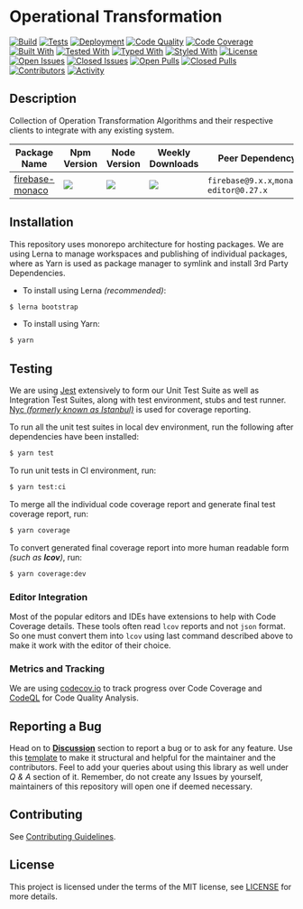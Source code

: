 # Operational Transformation

[![Build](https://github.com/Progyan1997/Operational-Transformation/actions/workflows/build.yml/badge.svg)](https://github.com/Progyan1997/Operational-Transformation/actions/workflows/build.yml)
[![Tests](https://github.com/Progyan1997/Operational-Transformation/actions/workflows/tests.yml/badge.svg)](https://github.com/Progyan1997/Operational-Transformation/actions/workflows/tests.yml)
[![Deployment](https://github.com/Progyan1997/Operational-Transformation/actions/workflows/deploy.yml/badge.svg?branch=v0.1.0)](https://github.com/Progyan1997/Operational-Transformation/actions/workflows/deploy.yml)
[![Code Quality](https://github.com/Progyan1997/Operational-Transformation/actions/workflows/quality.yml/badge.svg)](https://github.com/Progyan1997/Operational-Transformation/security/code-scanning)
[![Code Coverage](https://codecov.io/gh/Progyan1997/Operational-Transformation/branch/main/graph/badge.svg?token=R0T5YH3XX3)](https://codecov.io/gh/Progyan1997/Operational-Transformation)
[![Built With](https://img.shields.io/badge/built%20with-webpack-green)](https://webpack.js.org)
[![Tested With](https://img.shields.io/badge/tested%20with-jest-yellowgreen)](https://jestjs.io)
[![Typed With](https://img.shields.io/badge/typed%20with-TypeScript-blue)](https://www.typescriptlang.org)
[![Styled With](https://img.shields.io/badge/code_style-prettier-ff69b4.svg?style=flat-square&label=styled%20with)](https://prettier.io)
[![License](https://img.shields.io/badge/license-MIT-yellow)](LICENSE)
[![Open Issues](https://img.shields.io/github/issues-raw/Progyan1997/Operational-Transformation)](https://github.com/Progyan1997/Operational-Transformation/issues)
[![Closed Issues](https://img.shields.io/github/issues-closed-raw/Progyan1997/Operational-Transformation)](https://github.com/Progyan1997/Operational-Transformation/issues?q=is%3Aissue+is%3Aclosed)
[![Open Pulls](https://img.shields.io/github/issues-pr-raw/Progyan1997/Operational-Transformation)](https://github.com/Progyan1997/Operational-Transformation/pulls)
[![Closed Pulls](https://img.shields.io/github/issues-pr-closed-raw/Progyan1997/Operational-Transformation)](https://github.com/Progyan1997/Operational-Transformation/pulls?q=is%3Apr+is%3Aclosed)
[![Contributors](https://img.shields.io/github/contributors/Progyan1997/Operational-Transformation)](https://github.com/Progyan1997/Operational-Transformation/graphs/contributors)
[![Activity](https://img.shields.io/github/last-commit/Progyan1997/Operational-Transformation?label=most%20recent%20activity)](https://github.com/Progyan1997/Operational-Transformation/pulse)

## Description

Collection of Operation Transformation Algorithms and their respective clients to integrate with any existing system.

<table>
  <thead>
    <tr>
      <th>Package Name</th>
      <th>Npm Version</th>
      <th>Node Version</th>
      <th>Weekly Downloads</th>
      <th>Peer Dependency</th>
    </tr>
  </thead>
  <tbody>
    <tr title="firebase-monaco">
      <td><a href="https://github.com/Progyan1997/Operational-Transformation/tree/main/packages/firebase-monaco">firebase-monaco</td>
      <td><a href="https://www.npmjs.com/package/@otjs/firebase-monaco"><img src="https://img.shields.io/npm/v/@otjs/firebase-monaco"/></td>
      <td><a href="https://www.npmjs.com/package/@otjs/firebase-monaco"><img src="https://img.shields.io/node/v/@otjs/firebase-monaco"/></td>
      <td><a href="https://www.npmjs.com/package/@otjs/firebase-monaco"><img src="https://img.shields.io/npm/dw/@otjs/firebase-monaco"/></td>
      <td><code>firebase@9.x.x</code>,<code>monaco-editor@0.27.x</code></td>
    </tr>
</table>

## Installation

This repository uses monorepo architecture for hosting packages. We are using Lerna to manage workspaces and publishing of individual packages, where as Yarn is used as package manager to symlink and install 3rd Party Dependencies.

- To install using Lerna _(recommended)_:

```sh
$ lerna bootstrap
```

- To install using Yarn:

```sh
$ yarn
```

## Testing

We are using [Jest](https://jestjs.io) extensively to form our Unit Test Suite as well as Integration Test Suites, along with test environment, stubs and test runner. [Nyc _(formerly known as Istanbul)_](https://istanbul.js.org/) is used for coverage reporting.

To run all the unit test suites in local dev environment, run the following after dependencies have been installed:

```sh
$ yarn test
```

To run unit tests in CI environment, run:

```sh
$ yarn test:ci
```

To merge all the individual code coverage report and generate final test coverage report, run:

```sh
$ yarn coverage
```

To convert generated final coverage report into more human readable form _(such as **lcov**)_, run:

```sh
$ yarn coverage:dev
```

### Editor Integration

Most of the popular editors and IDEs have extensions to help with Code Coverage details. These tools often read `lcov` reports and not `json` format. So one must convert them into `lcov` using last command described above to make it work with the editor of their choice.

### Metrics and Tracking

We are using [codecov.io](https://about.codecov.io) to track progress over Code Coverage and [CodeQL](https://codeql.github.com) for Code Quality Analysis.

## Reporting a Bug

Head on to [**Discussion**](https://github.com/Progyan1997/Operational-Transformation/discussions) section to report a bug or to ask for any feature. Use this [template](https://github.com/Progyan1997/Operational-Transformation/discussions/30) to make it structural and helpful for the maintainer and the contributors. Feel to add your queries about using this library as well under _Q & A_ section of it. Remember, do not create any Issues by yourself, maintainers of this repository will open one if deemed necessary.

## Contributing

See [Contributing Guidelines](.github/CONTRIBUTING.md).

## License

This project is licensed under the terms of the MIT license,
see [LICENSE](LICENSE) for more details.
